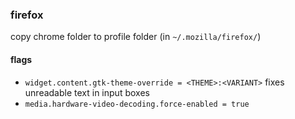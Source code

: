 ### firefox
copy chrome folder to profile folder (in `~/.mozilla/firefox/`)

#### flags
- `widget.content.gtk-theme-override = <THEME>:<VARIANT>` fixes unreadable text in input boxes
- `media.hardware-video-decoding.force-enabled = true`
